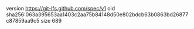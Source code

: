 version https://git-lfs.github.com/spec/v1
oid sha256:063a395653aa1403c2aa75b84148d50e802bdcb63b0863bd26877c87859aa9c5
size 689

